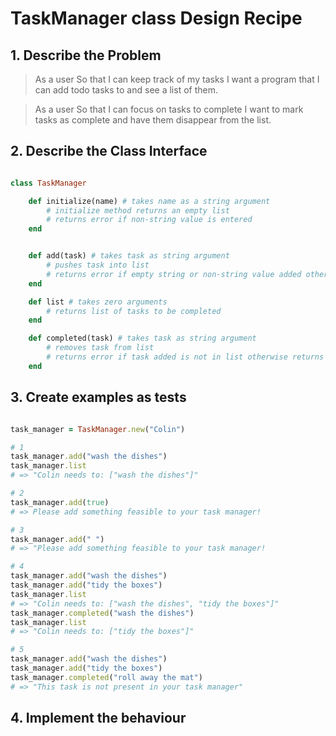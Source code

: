# TaskManager class Design Recipe 

## 1. Describe the Problem

> As a user
> So that I can keep track of my tasks
> I want a program that I can add todo tasks to and see a list of them.

> As a user
> So that I can focus on tasks to complete
> I want to mark tasks as complete and have them disappear from the list.


## 2. Describe the Class Interface

``` ruby

class TaskManager

    def initialize(name) # takes name as a string argument
        # initialize method returns an empty list
        # returns error if non-string value is entered
    end


    def add(task) # takes task as string argument
        # pushes task into list
        # returns error if empty string or non-string value added otherwise returns nothing
    end

    def list # takes zero arguments
        # returns list of tasks to be completed
    end

    def completed(task) # takes task as string argument
        # removes task from list
        # returns error if task added is not in list otherwise returns nothing
    end

```


## 3. Create examples as tests

``` ruby

task_manager = TaskManager.new("Colin")

# 1
task_manager.add("wash the dishes")
task_manager.list 
# => "Colin needs to: ["wash the dishes"]"

# 2
task_manager.add(true)
# => Please add something feasible to your task manager!

# 3
task_manager.add(" ")
# => "Please add something feasible to your task manager!

# 4
task_manager.add("wash the dishes")
task_manager.add("tidy the boxes")
task_manager.list 
# => "Colin needs to: ["wash the dishes", "tidy the boxes"]"
task_manager.completed("wash the dishes")
task_manager.list
# => "Colin needs to: ["tidy the boxes"]"

# 5
task_manager.add("wash the dishes")
task_manager.add("tidy the boxes")
task_manager.completed("roll away the mat")
# => "This task is not present in your task manager"

```
## 4. Implement the behaviour